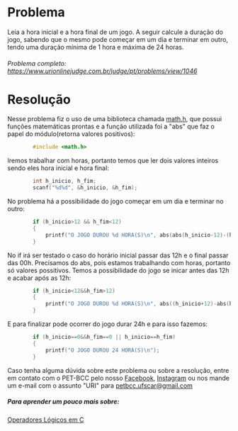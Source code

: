 # Problema

Leia a hora inicial e a hora final de um jogo. A seguir calcule a duração do jogo, sabendo que o mesmo pode começar em um dia e terminar em outro, tendo uma duração mínima de 1 hora e máxima de 24 horas.

###### Problema completo: https://www.urionlinejudge.com.br/judge/pt/problems/view/1046

# Resolução

Nesse problema fiz o uso de uma biblioteca chamada [math.h](http://linguagemc.com.br/a-biblioteca-math-h/), que possui funções matemáticas prontas e a função utilizada foi a "abs" que faz o papel do módulo(retorna valores positivos):
```c
        #include <math.h>
```
Iremos trabalhar com horas, portanto temos que ler dois valores inteiros sendo eles hora inicial e hora final:
```c
        int h_inicio, h_fim;
        scanf("%d%d", &h_inicio, &h_fim);
```
No problema há a possibilidade do jogo começar em um dia e terminar no outro:
```c
        if (h_inicio>12 && h_fim<12)
        {
            printf("O JOGO DUROU %d HORA(S)\n", abs(abs(h_inicio-12)-(h_fim+12)));
        }
```
No if irá ser testado o caso do horário inicial passar das 12h e o final passar das 00h.
Precisamos do abs, pois estamos trabalhando com horas, portanto só valores possitivos.
Temos a possibilidade do jogo se inicar antes das 12h e acabar após as 12h:

```c
        if (h_inicio<12&&h_fim>12)
        {
            printf("O JOGO DUROU %d HORA(S)\n", abs((h_inicio+12)-abs(h_fim+12)));
        }
```
E para finalizar pode ocorrer do jogo durar 24h e para isso fazemos:
```c
        if (h_inicio==0&&h_fim==0 || h_inicio==h_fim)
        {
            printf("O JOGO DUROU 24 HORA(S)\n");
        }
```
Caso tenha alguma dúvida sobre este problema ou sobre a resolução, entre em contato com o PET-BCC pelo nosso
[Facebook](https://www.facebook.com/petbcc/),
[Instagram](https://www.instagram.com/petbcc.ufscar/)
ou nos mande um e-mail com o assunto "URI" para petbcc.ufscar@gmail.com


##### Para aprender um pouco mais sobre:
[Operadores Lógicos em C](http://linguagemc.com.br/operadores-logicos-em-c/#:~:text=Os%20operadores%20lógicos%20são%20utilizados,condições%20simples%20em%20expressões%20lógicas.)




